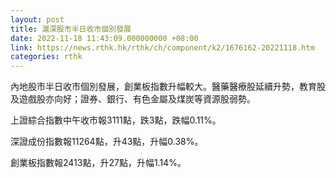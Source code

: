```yaml
---
layout: post
title: 滬深股市半日收市個別發展
date: 2022-11-18 11:43:09.000000000 +08:00
link: https://news.rthk.hk/rthk/ch/component/k2/1676162-20221118.htm
categories: rthk
---
```


內地股市半日收市個別發展，創業板指數升幅較大。醫藥醫療股延續升勢，教育股及遊戲股亦向好；證券、銀行、有色金屬及煤炭等資源股弱勢。

上證綜合指數中午收市報3111點，跌3點，跌幅0.11%。

深證成份指數報11264點，升43點，升幅0.38%。

創業板指數報2413點，升27點，升幅1.14%。
